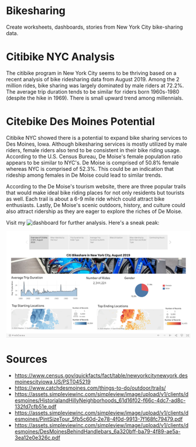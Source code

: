 # Bikesharing
Create worksheets, dashboards, stories from New York City bike-sharing data.

# Citibike NYC Analysis
The citibike program in New York City seems to be thriving based on a recent analysis of bike ridesharing data from August 2019. Among the 2 million rides, bike sharing was largely dominated by male riders at 72.2%. The average trip duration tends to be similar for riders born 1960s-1980 (despite the hike in 1969). There is small upward trend among millennials.

# Citebike Des Moines Potential
Citibike NYC showed there is a potential to expand bike sharing services to Des Moines, Iowa. Although bikesharing services is mostly utilized by male riders, female riders also tend to be consistent in their bike riding usage. According to the U.S. Census Bureau, De Moise's female population ratio appears to be similar to NYC's. De Moise is comprised of 50.8% female whereas NYC is comprised of 52.3%. This could be an indication that rideship among females in De Moise could lead to similar trends.

According to the De Moise's tourism website, there are three popular trails that would make ideal bike riding places for not only residents but tourists as well. Each trail is about a 6-9 mile ride which could attract bike enthusiasts. Lastly, De Moise's scenic outdoors, history, and culture could also attract ridership as they are eager to explore the riches of De Moise.

Visit my ![dashboard](https://public.tableau.com/profile/maria.carter4729#!/vizhome/Bikesharing_15871942778210/Story?publish=yes) for further analysis. Here's a sneak peak:

![BikeSharing Dashboard](BikeSharing_Dashboard.png)

# Sources
- https://www.census.gov/quickfacts/fact/table/newyorkcitynewyork,desmoinescityiowa,US/PST045219
- https://www.catchdesmoines.com/things-to-do/outdoor/trails/
- https://assets.simpleviewinc.com/simpleview/image/upload/v1/clients/desmoines/HistorialandHillyNeighborhoods_61d16f02-f66c-4dc7-ad8c-132fd7cfb51e.pdf
- https://assets.simpleviewinc.com/simpleview/image/upload/v1/clients/desmoines/PintSizeTour_5fb5c60d-2e78-4f0d-9913-7f168fc79479.pdf
- https://assets.simpleviewinc.com/simpleview/image/upload/v1/clients/desmoines/DesMoinesBehindHandlebars_6a320bff-ba79-4f89-ae5a-3ea12e0e326c.pdf
